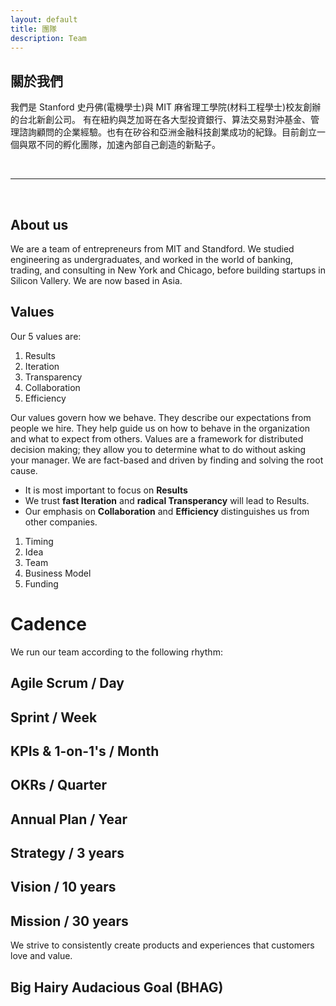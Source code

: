 ```yaml
---
layout: default
title: 團隊
description: Team
---
```


## 關於我們

我們是 Stanford 史丹佛(電機學士)與 MIT 麻省理工學院(材料工程學士)校友創辦的台北新創公司。
有在紐約與芝加哥在各大型投資銀行、算法交易對沖基金、管理諮詢顧問的企業經驗。也有在矽谷和亞洲金融科技創業成功的紀錄。目前創立一個與眾不同的孵化團隊，加速內部自己創造的新點子。

<br>

---

<br>

## About us

We are a team of entrepreneurs from MIT and Standford. We studied engineering as undergraduates, and worked in the world of banking, trading, and consulting in New York and Chicago, before building startups in Silicon Vallery. We are now based in Asia.


## Values

Our 5 values are:

1. Results
1. Iteration
1. Transparency
1. Collaboration
1. Efficiency

Our values govern how we behave. They describe our expectations from people we hire. They help guide us on how to behave in the organization and what to expect from others. Values are a framework for distributed decision making; they allow you to determine what to do without asking your manager. We are fact-based and driven by finding and solving the root cause. 

* It is most important to focus on **Results**
* We trust **fast Iteration** and **radical Transperancy** will lead to Results. 
* Our emphasis on **Collaboration** and **Efficiency** distinguishes us from other companies.

1. Timing
2. Idea
3. Team
4. Business Model
5. Funding

# Cadence

We run our team according to the following rhythm: 

## Agile Scrum / Day 

## Sprint / Week

## KPIs & 1-on-1's / Month

## OKRs / Quarter 

## Annual Plan / Year

## Strategy / 3 years

## Vision / 10 years

## Mission / 30 years
We strive to consistently create products and experiences that customers love and value.

## Big Hairy Audacious Goal (BHAG)
<!-- Our BHAG is to become the most popular X for Y in Z industry. For this to happen, we need to be best are making A much more B. -->